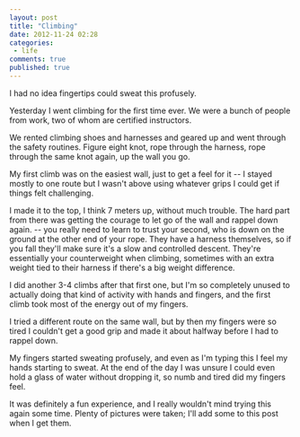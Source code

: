```yaml
---
layout: post
title: "Climbing"
date: 2012-11-24 02:28
categories:
 - life
comments: true
published: true
---
```


I had no idea fingertips could sweat this profusely.

<!-- more -->

Yesterday I went climbing for the first time ever. We were a bunch of people from work, two of whom are certified instructors.

We rented climbing shoes and harnesses and geared up and went through the safety routines. Figure eight knot, rope through the harness, rope through the same knot again, up the wall you go.

My first climb was on the easiest wall, just to get a feel for it -- I stayed mostly to one route but I wasn't above using whatever grips I could get if things felt challenging.

I made it to the top, I think 7 meters up, without much trouble. The hard part from there was getting the courage to let go of the wall and rappel down again. -- you really need to learn to trust your second, who is down on the ground at the other end of your rope. They have a harness themselves, so if you fall they'll make sure it's a slow and controlled descent. They're essentially your counterweight when climbing, sometimes with an extra weight tied to their harness if there's a big weight difference.

I did another 3-4 climbs after that first one, but I'm so completely unused to actually doing that kind of activity with hands and fingers, and the first climb took most of the energy out of my fingers.

I tried a different route on the same wall, but by then my fingers were so tired I couldn't get a good grip and made it about halfway before I had to rappel down.

My fingers started sweating profusely, and even as I'm typing this I feel my hands starting to sweat. At the end of the day I was unsure I could even hold a glass of water without dropping it, so numb and tired did my fingers feel.

It was definitely a fun experience, and I really wouldn't mind trying this again some time. Plenty of pictures were taken; I'll add some to this post when I get them.
